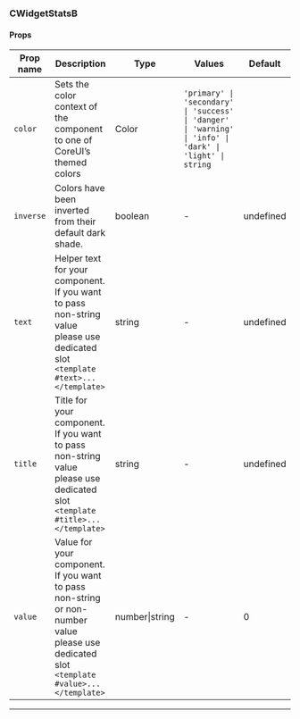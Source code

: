 ### CWidgetStatsB

#### Props

| Prop name            | Description                                                                                                                              | Type           | Values                                                                                                    | Default   |
| -------------------- | ---------------------------------------------------------------------------------------------------------------------------------------- | -------------- | --------------------------------------------------------------------------------------------------------- | --------- |
| <code>color</code>   | Sets the color context of the component to one of CoreUI’s themed colors                                                                 | Color          | `'primary' \| 'secondary' \| 'success' \| 'danger' \| 'warning' \| 'info' \| 'dark' \| 'light' \| string` |           |
| <code>inverse</code> | Colors have been inverted from their default dark shade.                                                                                 | boolean        | -                                                                                                         | undefined |
| <code>text</code>    | Helper text for your component. If you want to pass non-string value please use dedicated slot `<template #text>...</template>`          | string         | -                                                                                                         | undefined |
| <code>title</code>   | Title for your component. If you want to pass non-string value please use dedicated slot `<template #title>...</template>`               | string         | -                                                                                                         | undefined |
| <code>value</code>   | Value for your component. If you want to pass non-string or non-number value please use dedicated slot `<template #value>...</template>` | number\|string | -                                                                                                         | 0         |

---
